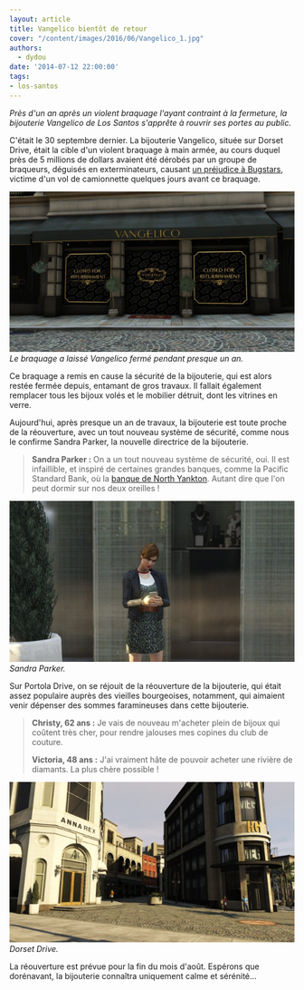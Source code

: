 ```yaml
---
layout: article
title: Vangelico bientôt de retour
cover: "/content/images/2016/06/Vangelico_1.jpg"
authors:
  - dydou
date: '2014-07-12 22:00:00'
tags:
- los-santos
---
```


_Près d'un an après un violent braquage l'ayant contraint à la fermeture, la bijouterie Vangelico de Los Santos s'apprête à rouvrir ses portes au public._

C'était le 30 septembre dernier. La bijouterie Vangelico, située sur Dorset Drive, était la cible d'un violent braquage à main armée, au cours duquel près de 5 millions de dollars avaient été dérobés par un groupe de braqueurs, déguisés en exterminateurs, causant [un préjudice à Bugstars](/2013/11/30/bugstars-au-bord-du-depot-de-bilan/), victime d'un vol de camionnette quelques jours avant ce braquage.

![Le braquage a laissé Vangelico fermé pendant presque un an.](/content/images/2016/06/Vangelico1.jpg)
_Le braquage a laissé Vangelico fermé pendant presque un an._

Ce braquage a remis en cause la sécurité de la bijouterie, qui est alors restée fermée depuis, entamant de gros travaux. Il fallait également remplacer tous les bijoux volés et le mobilier détruit, dont les vitrines en verre.

Aujourd'hui, après presque un an de travaux, la bijouterie est toute proche de la réouverture, avec un tout nouveau système de sécurité, comme nous le confirme Sandra Parker, la nouvelle directrice de la bijouterie.

> **Sandra Parker :** On a un tout nouveau système de sécurité, oui. Il est infaillible, et inspiré de certaines grandes banques, comme la Pacific Standard Bank, où la [banque de North Yankton](/2014/01/28/la-banque-de-north-yankton--la-banque-la-plus-sure-du-pays--/). Autant dire que l'on peut dormir sur nos deux oreilles !

![Sandra Parker.](/content/images/2016/06/Vangelico3_0.jpg)
_Sandra Parker._

Sur Portola Drive, on se réjouit de la réouverture de la bijouterie, qui était assez populaire auprès des vieilles bourgeoises, notamment, qui aimaient venir dépenser des sommes faramineuses dans cette bijouterie.

> **Christy, 62 ans :** Je vais de nouveau m'acheter plein de bijoux qui coûtent très cher, pour rendre jalouses mes copines du club de couture.
> 
> **Victoria, 48 ans :** J'ai vraiment hâte de pouvoir acheter une rivière de diamants. La plus chère possible !

![Dorset Drive.](/content/images/2016/06/Vangelico2_0.jpg)
_Dorset Drive._

La réouverture est prévue pour la fin du mois d'août. Espérons que dorénavant, la bijouterie connaîtra uniquement calme et sérénité...